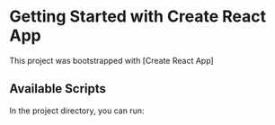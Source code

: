 # Getting Started with Create React App
This project was bootstrapped with [Create React App]
## Available Scripts
In the project directory, you can run:
